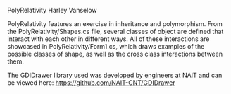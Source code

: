 PolyRelativity
Harley Vanselow

PolyRelativity features an exercise in inheritance and polymorphism. From the PolyRelativity/Shapes.cs file,
several classes of object are defined that interact with each other in different ways. All of these interactions are 
showcased in PolyRelativity/Form1.cs, which draws examples of the possible classes of shape, as well as the
cross class interactions between them.

The GDIDrawer library used was developed by engineers at NAIT and can be viewed here: 
https://github.com/NAIT-CNT/GDIDrawer
